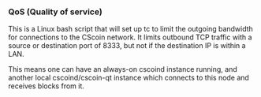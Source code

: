 ### QoS (Quality of service) ###

This is a Linux bash script that will set up tc to limit the outgoing bandwidth for connections to the CScoin network. It limits outbound TCP traffic with a source or destination port of 8333, but not if the destination IP is within a LAN.

This means one can have an always-on cscoind instance running, and another local cscoind/cscoin-qt instance which connects to this node and receives blocks from it.
